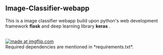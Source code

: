 ## Image-Classifier-webapp
This is a image classifier webapp build upon python's web development framework **flask** and deep learning library **keras** .


<br>
<a href="https://imgflip.com/gif/3dcl7q"><img src="https://i.imgflip.com/3dcl7q.gif" title="made at imgflip.com"/></a>


<br>
Required dependencies are mentioned in *requirements.txt*.


